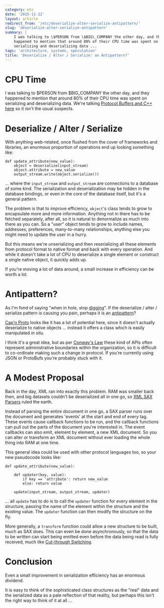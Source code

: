 ```yaml
---
category: etc
date: '2015-11-12'
layout: article
redirect_from: '/etc/deserialize-alter-serialize-antipattern/'
slug: 'deserialize-alter-serialize-antipattern'
summary: |
    I was talking to \$PERSON from \$BIG\_COMPANY the other day, and they
    happened to mention that around 80% of their CPU time was spent on
    serializing and deserializing data ...
tags: 'architecture, systems, speculation'
title: 'Deserialize / Alter / Serialize: an Antipattern?'
---
```


CPU Time
========

I was talking to \$PERSON from \$BIG\_COMPANY the other day, and they
happened to mention that around 80% of their CPU time was spent on
serializing and deserializing data. We're talking [Protocol Buffers and
C++
here](https://developers.google.com/protocol-buffers/docs/cpptutorial)
so it isn't the usual suspects.

Deserialize / Alter / Serialize
===============================

With anything web-related, once flushed from the cover of frameworks and
libraries, an enormous proportion of operations end up looking something
like:

    def update_attribute(new_value):
        object = deserialize(input_stream)
        object.attribute = new_value
        output_stream.write(object.serialize())

... where the `input_stream` and `output_stream` are connections to a
database of some kind. The serialization and deserialization may be
hidden in the database bindings, or even in the core of the database
itself, but it's a general pattern.

The problem is that to improve efficiency, `object`'s class tends to
grow to encapsulate more and more information. Anything not in there has
to be fetched separately, after all, so it is natural to denormalize as
much into there as you can. So a "user" object tends to grow to include
names, addresses, preferences, many-to-many relationships, anything else
you might need to update the user in a hurry.

But this means we're unserializing and then reserializing all these
elements from protocol format to native format and back with every
operation. And while it doesn't take a lot of CPU to deserialize a
single element or construct a single native object, it quickly adds up.

If you're moving a lot of data around, a small increase in efficiency
can be worth a lot.

Antipattern?
============

As I'm fond of saying "when in hole, stop
[digging](http://minecraft.gamepedia.com/Tutorials/Things_not_to_do#Don.27t_dig_straight_down)".
If the deserialize / alter / serialize pattern is causing you pain,
perhaps it is an [antipattern](http://c2.com/cgi/wiki?AntiPattern)?

[Cap'n Proto](https://capnproto.org/) looks like it has a lot of
potential here, since it doesn't actually deserialize to native objects
... instead it offers a class which is easily manipulated *in situ*.

I think it's a great idea, but as per [Conway's
Law](https://en.wikipedia.org/wiki/Conway%27s_law) these kind of APIs
often represent administrative boundaries within the organization, so it
is difficult to co-ordinate making such a change in protocol. If you're
currently using JSON or ProtoBufs you're probably stuck with it.

A Modest Proposal
=================

Back in the day, XML ran into exactly this problem. RAM was smaller back
then, and big datasets couldn't be deserialized all in one go, so [XML
SAX Parsers](https://en.wikipedia.org/wiki/Simple_API_for_XML) ruled the
earth.

Instead of parsing the entire document in one go, a SAX parser runs over
the document and generates 'events' at the start and end of every tag.
These events cause callback functions to be run, and the callback
functions can pull out the parts of the document you're interested in.
The event callbacks can also emit, element by element, a new XML
document. So you can alter or transform an XML document without ever
loading the whole thing into RAM at one time.

This general idea could be used with other protocol languages too, so
your new pseudocode looks like:

    def update_attribute(new_value):

        def updater(key, value):
            if key == 'attribute': return new_value
            else: return value

        update(input_stream, output_stream, updater)

... all `update` has to do is to call the `updater` function for every
element in the structure, passing the name of the element within the
structure and the existing value. The `updater` function can then modify
the structure on the fly.

More generally, a `transform` function could allow a new structure to be
built, much as SAX does. This can even be done asynchronously, so that
the data to be written can start being emitted even before the data
being read is fully received, much like [Cut-through
Switching](https://en.wikipedia.org/wiki/Cut-through_switching).

Conclusion
==========

Even a small improvement in serialization efficiency has an enormous
dividend.

It is easy to think of the sophisticated class structures as the "real"
data and the serialized data as a pale reflection of that reality, but
perhaps this isn't the right way to think of it at all ...
